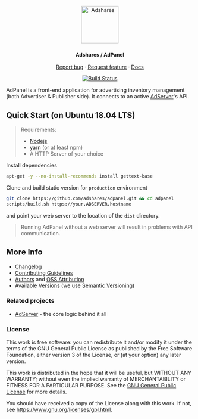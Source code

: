<p align="center">
    <a href="https://adshares.net/" title="Adshares sp. z o.o." target="_blank">
        <img src="https://adshares.net/logos/ads.svg" alt="Adshares" width="100" height="100">
    </a>
</p>
<h3 align="center"><small>Adshares / AdPanel</small></h3>
<p align="center">
    <a href="https://github.com/adshares/adpanel/issues/new?template=bug_report.md&labels=Bug">Report bug</a>
    ·
    <a href="https://github.com/adshares/adpanel/issues/new?template=feature_request.md&labels=New%20Feature">Request feature</a>
    ·
    <a href="https://docs.adshares.net/adserver/">Docs</a>
</p>
<p align="center">
    <a href="https://travis-ci.org/adshares/adpanel" title="master" target="_blank">
        <img src="https://travis-ci.org/adshares/adpanel.svg?branch=master" alt="Build Status">
    </a>
</p>

AdPanel is a front-end application for advertising inventory management (both Advertiser & Publisher side).
It connects to an active [AdServer](https://github.com/adshares/adserver)'s API.

## Quick Start (on Ubuntu 18.04 LTS)

> Requirements:
> - [Nodejs](https://nodejs.org/en/) 
> - [yarn](https://yarnpkg.com/en/) (or at least npm)
> - A HTTP Server of your choice

Install dependencies
```bash
apt-get -y --no-install-recommends install gettext-base
```

Clone and build static version for `production` environment
```bash
git clone https://github.com/adshares/adpanel.git && cd adpanel
scripts/build.sh https://your.ADSERVER.hostname
```
and point your web server to the location of the `dist` directory.
> Running AdPanel without a web server will result in problems with API communication.

## More Info

- [Changelog](CHANGELOG.md)
- [Contributing Guidelines](docs/CONTRIBUTING.md)
- [Authors](https://github.com/adshares/adpanel/contributors) and [OSS Attribution](https://github.com/adshares/adpanel/oss-attribution/attribution.txt)
- Available [Versions](https://github.com/adshares/adpanel/tags) (we use [Semantic Versioning](http://semver.org/))

### Related projects

- [AdServer](https://github.com/adshares/adserver) - the core logic behind it all

### License

This work is free software: you can redistribute it and/or modify
it under the terms of the GNU General Public License as published by
the Free Software Foundation, either version 3 of the License, or
(at your option) any later version.

This work is distributed in the hope that it will be useful,
but WITHOUT ANY WARRANTY; without even the implied warranty of
MERCHANTABILITY or FITNESS FOR A PARTICULAR PURPOSE. See the
[GNU General Public License](LICENSE) for more details.

You should have received a copy of the License along with this work.
If not, see <https://www.gnu.org/licenses/gpl.html>.
